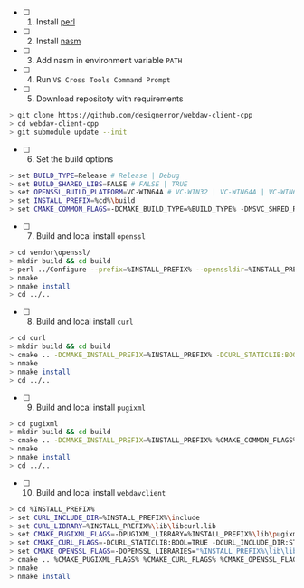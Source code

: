  - [ ] 1. Install [perl](https://www.perl.org/)
 - [ ] 2. Install [nasm](http://www.nasm.us/)
 - [ ] 3. Add nasm in environment variable `PATH`
 - [ ] 4. Run `VS Cross Tools Command Prompt`

 - [ ] 5. Download repositoty with requirements
```bash
> git clone https://github.com/designerror/webdav-client-cpp
> cd webdav-client-cpp
> git submodule update --init
```

 - [ ] 6. Set the build options
```bash
> set BUILD_TYPE=Release # Release | Debug
> set BUILD_SHARED_LIBS=FALSE # FALSE | TRUE
> set OPENSSL_BUILD_PLATFORM=VC-WIN64A # VC-WIN32 | VC-WIN64A | VC-WIN64I | VC-CE
> set INSTALL_PREFIX=%cd%\build
> set CMAKE_COMMON_FLAGS=-DCMAKE_BUILD_TYPE=%BUILD_TYPE% -DMSVC_SHRED_RT:BOOL=%BUILD_SHARED_LIBS%
```

 - [ ] 7. Build and local install `openssl`

```bash
> cd vendor\openssl/
> mkdir build && cd build
> perl ../Configure --prefix=%INSTALL_PREFIX% --openssldir=%INSTALL_PREFIX%\ssl %OPENSSL_BUILD_PLATFORM% no-shared no-idea no-unit-test
> nmake
> nmake install
> cd ../..
```

 - [ ] 8. Build and local install `curl`

```bash
> cd curl
> mkdir build && cd build
> cmake .. -DCMAKE_INSTALL_PREFIX=%INSTALL_PREFIX% -DCURL_STATICLIB:BOOL=ON -DBUILD_TESTING:BOOL=OFF -DBUILD_CURL_TESTS:BOOL=OFF -DBUILD_CURL_EXE:BOOL=OFF -DCURL_DISABLE_LDAP:BOOL=ON -DCURL_DISABLE_LDAPS=ON %CMAKE_COMMON_FLAGS%
> nmake
> nmake install
> cd ../..
```

 - [ ] 9. Build and local install `pugixml`

```bash
> cd pugixml
> mkdir build && cd build
> cmake .. -DCMAKE_INSTALL_PREFIX=%INSTALL_PREFIX% %CMAKE_COMMON_FLAGS% 
> nmake
> nmake install
> cd ../..
```

 - [ ] 10. Build and local install `webdavclient`

```bash
> cd %INSTALL_PREFIX%
> set CURL_INCLUDE_DIR=%INSTALL_PREFIX%\include
> set CURL_LIBRARY=%INSTALL_PREFIX%\lib\libcurl.lib
> set CMAKE_PUGIXML_FLAGS=-DPUGIXML_LIBRARY=%INSTALL_PREFIX%\lib\pugixml.lib -DPUGIXML_INCLUDE_DIR=%INSTALL_PREFIX%\include
> set CMAKE_CURL_FLAGS=-DCURL_STATICLIB:BOOL=TRUE -DCURL_INCLUDE_DIR:STRING=%CURL_INCLUDE_DIR% -DCURL_LIBRARY=%CURL_LIBRARY%
> set CMAKE_OPENSSL_FLAGS=-DOPENSSL_LIBRARIES="%INSTALL_PREFIX%\lib\libcrypto.lib;%INSTALL_PREFIX%\lib\libssl.lib"
> cmake .. %CMAKE_PUGIXML_FLAGS% %CMAKE_CURL_FLAGS% %CMAKE_OPENSSL_FLAGS% %CMAKE_COMMON_FLAGS%
> nmake
> nmake install
```
